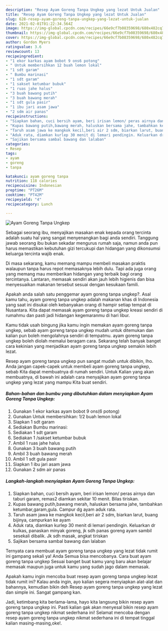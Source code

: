 ```yaml
---
description: "Resep Ayam Goreng Tanpa Ungkep yang lezat Untuk Jualan"
title: "Resep Ayam Goreng Tanpa Ungkep yang lezat Untuk Jualan"
slug: 628-resep-ayam-goreng-tanpa-ungkep-yang-lezat-untuk-jualan
date: 2021-02-01T01:22:34.564Z
image: https://img-global.cpcdn.com/recipes/66e9cf7b08359698/680x482cq70/ayam-goreng-tanpa-ungkep-foto-resep-utama.jpg
thumbnail: https://img-global.cpcdn.com/recipes/66e9cf7b08359698/680x482cq70/ayam-goreng-tanpa-ungkep-foto-resep-utama.jpg
cover: https://img-global.cpcdn.com/recipes/66e9cf7b08359698/680x482cq70/ayam-goreng-tanpa-ungkep-foto-resep-utama.jpg
author: Gordon Myers
ratingvalue: 3.6
reviewcount: 13
recipeingredient:
- "1 ekor karkas ayam bobot 9 ons6 potong"
- " Untuk membersihkan 12 buah lemon lokal"
- "1 sdt garam"
- " Bumbu marinasi"
- "1 sdt garam"
- "1 sakset ketumbar bubuk"
- "1 ruas jahe halus"
- "3 buah bawang putih"
- "3 buah bawang merah"
- "1 sdt gula pasir"
- "1 ibu jari asam jawa"
- "2 sdm air panas"
recipeinstructions:
- "Siapkan bahan, cuci bersih ayam, beri irisan lemon/ peras airnya dan taburi garam, remas2 diamkan sekitar 10 menit. Bilas tiriskan."
- "Kupas bawang putih,bawang merah, haluskan bersama jahe, tambahkan ketumbar,garam,gula. Campur dg ayam aduk rata."
- "Taruh asam jawa ke mangkok kecil,beri air 2 sdm, biarkan larut, buang bijinya, campurkan ke ayam"
- "Aduk rata, diamkan kurlep 30 menit di lemari pendingin. Keluarkan dr kulkas, panaskan minyak goreng, jk sdh panas goreng ayam sambil sesekali dibalik. Jk sdh masak, angkat tiriskan"
- "Sajikan bersama sambal bawang dan lalaban"
categories:
- Resep
tags:
- ayam
- goreng
- tanpa

katakunci: ayam goreng tanpa 
nutrition: 118 calories
recipecuisine: Indonesian
preptime: "PT26M"
cooktime: "PT42M"
recipeyield: "4"
recipecategory: Lunch

---
```



![Ayam Goreng Tanpa Ungkep](https://img-global.cpcdn.com/recipes/66e9cf7b08359698/680x482cq70/ayam-goreng-tanpa-ungkep-foto-resep-utama.jpg)

Sebagai seorang ibu, menyajikan masakan enak kepada orang tercinta adalah suatu hal yang sangat menyenangkan bagi anda sendiri. Tanggung jawab seorang ibu bukan sekadar mengurus rumah saja, namun anda pun harus memastikan kebutuhan gizi tercukupi dan hidangan yang dikonsumsi keluarga tercinta wajib enak.

Di masa  sekarang, kamu memang mampu membeli masakan praktis walaupun tanpa harus repot memasaknya lebih dulu. Tapi ada juga orang yang memang mau memberikan hidangan yang terbaik bagi orang tercintanya. Lantaran, memasak sendiri akan jauh lebih higienis dan bisa menyesuaikan makanan tersebut sesuai dengan kesukaan famili. 



Apakah anda salah satu penggemar ayam goreng tanpa ungkep?. Asal kamu tahu, ayam goreng tanpa ungkep adalah makanan khas di Indonesia yang saat ini disukai oleh kebanyakan orang di hampir setiap tempat di Nusantara. Kita dapat memasak ayam goreng tanpa ungkep kreasi sendiri di rumahmu dan pasti jadi hidangan kegemaranmu di hari libur.

Kamu tidak usah bingung jika kamu ingin memakan ayam goreng tanpa ungkep, sebab ayam goreng tanpa ungkep mudah untuk ditemukan dan kalian pun boleh mengolahnya sendiri di tempatmu. ayam goreng tanpa ungkep boleh diolah memalui beragam cara. Sekarang telah banyak banget cara kekinian yang menjadikan ayam goreng tanpa ungkep semakin lebih lezat.

Resep ayam goreng tanpa ungkep pun sangat mudah untuk dibikin, lho. Anda jangan capek-capek untuk membeli ayam goreng tanpa ungkep, sebab Kita dapat membuatnya di rumah sendiri. Untuk Kalian yang akan membuatnya, di bawah ini adalah cara menyajikan ayam goreng tanpa ungkep yang lezat yang mampu Kita buat sendiri.

<!--inarticleads1-->

##### Bahan-bahan dan bumbu yang dibutuhkan dalam menyiapkan Ayam Goreng Tanpa Ungkep:

1. Gunakan 1 ekor karkas ayam bobot 9 ons(6 potong)
1. Gunakan  Untuk membersihkan: 1/2 buah lemon lokal
1. Siapkan 1 sdt garam
1. Sediakan  Bumbu marinasi:
1. Sediakan 1 sdt garam
1. Sediakan 1 /sakset ketumbar bubuk
1. Ambil 1 ruas jahe halus
1. Gunakan 3 buah bawang putih
1. Ambil 3 buah bawang merah
1. Ambil 1 sdt gula pasir
1. Siapkan 1 ibu jari asam jawa
1. Gunakan 2 sdm air panas




<!--inarticleads2-->

##### Langkah-langkah menyiapkan Ayam Goreng Tanpa Ungkep:

1. Siapkan bahan, cuci bersih ayam, beri irisan lemon/ peras airnya dan taburi garam, remas2 diamkan sekitar 10 menit. Bilas tiriskan.
1. Kupas bawang putih,bawang merah, haluskan bersama jahe, tambahkan ketumbar,garam,gula. Campur dg ayam aduk rata.
1. Taruh asam jawa ke mangkok kecil,beri air 2 sdm, biarkan larut, buang bijinya, campurkan ke ayam
1. Aduk rata, diamkan kurlep 30 menit di lemari pendingin. Keluarkan dr kulkas, panaskan minyak goreng, jk sdh panas goreng ayam sambil sesekali dibalik. Jk sdh masak, angkat tiriskan
1. Sajikan bersama sambal bawang dan lalaban




Ternyata cara membuat ayam goreng tanpa ungkep yang lezat tidak rumit ini gampang sekali ya! Anda Semua bisa mencobanya. Cara buat ayam goreng tanpa ungkep Sesuai banget buat kamu yang baru akan belajar memasak maupun juga untuk kamu yang sudah jago dalam memasak.

Apakah kamu ingin mencoba buat resep ayam goreng tanpa ungkep lezat tidak rumit ini? Kalau anda ingin, ayo kalian segera menyiapkan alat-alat dan bahannya, kemudian bikin deh Resep ayam goreng tanpa ungkep yang lezat dan simple ini. Sangat gampang kan. 

Jadi, ketimbang kita berlama-lama, hayo kita langsung bikin resep ayam goreng tanpa ungkep ini. Pasti kalian gak akan menyesal bikin resep ayam goreng tanpa ungkep nikmat sederhana ini! Selamat mencoba dengan resep ayam goreng tanpa ungkep nikmat sederhana ini di tempat tinggal kalian masing-masing,oke!.

